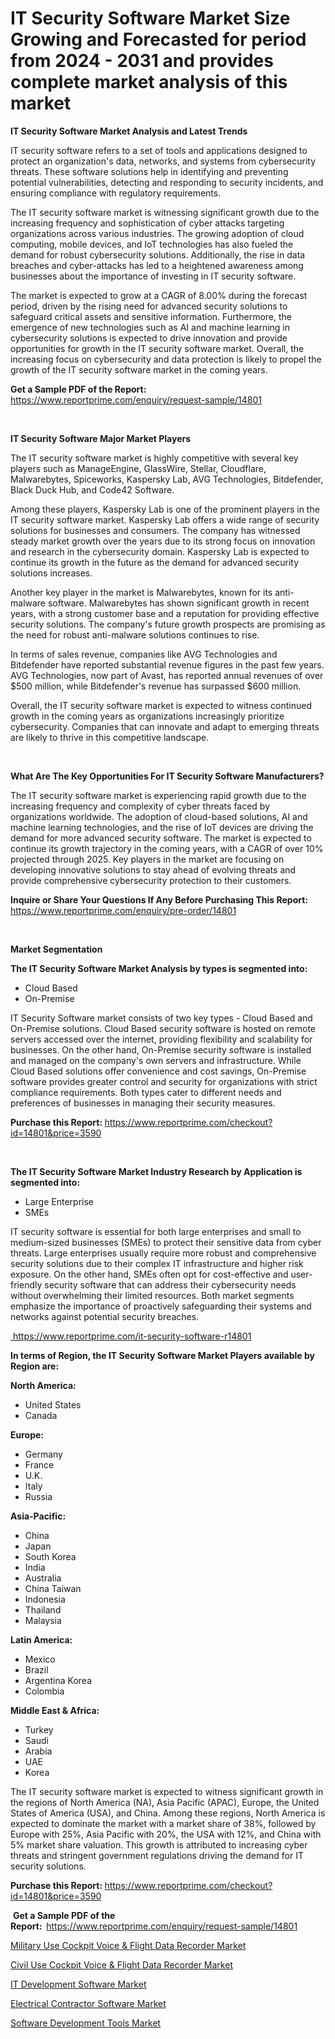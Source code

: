 <p><h1>IT Security Software Market Size Growing and Forecasted for period from 2024 - 2031 and provides complete market analysis of this market</h1></p><p><strong>IT Security Software Market Analysis and Latest Trends</strong></p>
<p><p>IT security software refers to a set of tools and applications designed to protect an organization's data, networks, and systems from cybersecurity threats. These software solutions help in identifying and preventing potential vulnerabilities, detecting and responding to security incidents, and ensuring compliance with regulatory requirements.</p><p>The IT security software market is witnessing significant growth due to the increasing frequency and sophistication of cyber attacks targeting organizations across various industries. The growing adoption of cloud computing, mobile devices, and IoT technologies has also fueled the demand for robust cybersecurity solutions. Additionally, the rise in data breaches and cyber-attacks has led to a heightened awareness among businesses about the importance of investing in IT security software.</p><p>The market is expected to grow at a CAGR of 8.00% during the forecast period, driven by the rising need for advanced security solutions to safeguard critical assets and sensitive information. Furthermore, the emergence of new technologies such as AI and machine learning in cybersecurity solutions is expected to drive innovation and provide opportunities for growth in the IT security software market. Overall, the increasing focus on cybersecurity and data protection is likely to propel the growth of the IT security software market in the coming years.</p></p>
<p><strong>Get a Sample PDF of the Report:&nbsp;</strong> <a href="https://www.reportprime.com/enquiry/request-sample/14801">https://www.reportprime.com/enquiry/request-sample/14801</a></p>
<p>&nbsp;</p>
<p><strong>IT Security Software Major Market Players</strong></p>
<p><p>The IT security software market is highly competitive with several key players such as ManageEngine, GlassWire, Stellar, Cloudflare, Malwarebytes, Spiceworks, Kaspersky Lab, AVG Technologies, Bitdefender, Black Duck Hub, and Code42 Software.</p><p>Among these players, Kaspersky Lab is one of the prominent players in the IT security software market. Kaspersky Lab offers a wide range of security solutions for businesses and consumers. The company has witnessed steady market growth over the years due to its strong focus on innovation and research in the cybersecurity domain. Kaspersky Lab is expected to continue its growth in the future as the demand for advanced security solutions increases.</p><p>Another key player in the market is Malwarebytes, known for its anti-malware software. Malwarebytes has shown significant growth in recent years, with a strong customer base and a reputation for providing effective security solutions. The company's future growth prospects are promising as the need for robust anti-malware solutions continues to rise.</p><p>In terms of sales revenue, companies like AVG Technologies and Bitdefender have reported substantial revenue figures in the past few years. AVG Technologies, now part of Avast, has reported annual revenues of over $500 million, while Bitdefender's revenue has surpassed $600 million.</p><p>Overall, the IT security software market is expected to witness continued growth in the coming years as organizations increasingly prioritize cybersecurity. Companies that can innovate and adapt to emerging threats are likely to thrive in this competitive landscape.</p></p>
<p>&nbsp;</p>
<p><strong>What Are The Key Opportunities For IT Security Software Manufacturers?</strong></p>
<p><p>The IT security software market is experiencing rapid growth due to the increasing frequency and complexity of cyber threats faced by organizations worldwide. The adoption of cloud-based solutions, AI and machine learning technologies, and the rise of IoT devices are driving the demand for more advanced security software. The market is expected to continue its growth trajectory in the coming years, with a CAGR of over 10% projected through 2025. Key players in the market are focusing on developing innovative solutions to stay ahead of evolving threats and provide comprehensive cybersecurity protection to their customers.</p></p>
<p><strong>Inquire or Share Your Questions If Any Before Purchasing This Report:</strong> <a href="https://www.reportprime.com/enquiry/pre-order/14801">https://www.reportprime.com/enquiry/pre-order/14801</a></p>
<p>&nbsp;</p>
<p><strong>Market Segmentation</strong></p>
<p><strong>The IT Security Software Market Analysis by types is segmented into:</strong></p>
<p><ul><li>Cloud Based</li><li>On-Premise</li></ul></p>
<p><p>IT Security Software market consists of two key types - Cloud Based and On-Premise solutions. Cloud Based security software is hosted on remote servers accessed over the internet, providing flexibility and scalability for businesses. On the other hand, On-Premise security software is installed and managed on the company's own servers and infrastructure. While Cloud Based solutions offer convenience and cost savings, On-Premise software provides greater control and security for organizations with strict compliance requirements. Both types cater to different needs and preferences of businesses in managing their security measures.</p></p>
<p><strong>Purchase this Report:&nbsp;</strong><a href="https://www.reportprime.com/checkout?id=14801&price=3590">https://www.reportprime.com/checkout?id=14801&price=3590</a></p>
<p>&nbsp;</p>
<p><strong>The IT Security Software Market Industry Research by Application is segmented into:</strong></p>
<p><ul><li>Large Enterprise</li><li>SMEs</li></ul></p>
<p><p>IT security software is essential for both large enterprises and small to medium-sized businesses (SMEs) to protect their sensitive data from cyber threats. Large enterprises usually require more robust and comprehensive security solutions due to their complex IT infrastructure and higher risk exposure. On the other hand, SMEs often opt for cost-effective and user-friendly security software that can address their cybersecurity needs without overwhelming their limited resources. Both market segments emphasize the importance of proactively safeguarding their systems and networks against potential security breaches.</p></p>
<p><a href="https://www.reportprime.com/it-security-software-r14801">&nbsp;https://www.reportprime.com/it-security-software-r14801</a></p>
<p><strong>In terms of Region, the IT Security Software Market Players available by Region are:</strong></p>
<p>
    <p> <strong> North America: </strong>
        <ul>
            <li>United States</li>
            <li>Canada</li>
        </ul>
        </p> 
    <p> <strong> Europe: </strong>
        <ul>
            <li>Germany</li>
            <li>France</li>
            <li>U.K.</li>
            <li>Italy</li>
            <li>Russia</li>
        </ul>
        </p> 
    <p> <strong> Asia-Pacific: </strong>
        <ul>
            <li>China</li>
            <li>Japan</li>
            <li>South Korea</li>
            <li>India</li>
            <li>Australia</li>
            <li>China Taiwan</li>
            <li>Indonesia</li>
            <li>Thailand</li>
            <li>Malaysia</li>
        </ul>
        </p> 
    <p> <strong> Latin America: </strong>
        <ul>
            <li>Mexico</li>
            <li>Brazil</li>
            <li>Argentina Korea</li>
            <li>Colombia</li>
        </ul>
        </p> 
    <p> <strong> Middle East & Africa: </strong>
        <ul>
            <li>Turkey</li>
            <li>Saudi</li>
            <li>Arabia</li>
            <li>UAE</li>
            <li>Korea</li>
        </ul>
    </p>
    </p>
<p><p>The IT security software market is expected to witness significant growth in the regions of North America (NA), Asia Pacific (APAC), Europe, the United States of America (USA), and China. Among these regions, North America is expected to dominate the market with a market share of 38%, followed by Europe with 25%, Asia Pacific with 20%, the USA with 12%, and China with 5% market share valuation. This growth is attributed to increasing cyber threats and stringent government regulations driving the demand for IT security solutions.</p></p>
<p><strong>Purchase this Report: </strong><a href="https://www.reportprime.com/checkout?id=14801&price=3590">https://www.reportprime.com/checkout?id=14801&price=3590</a></p>
<p>&nbsp;<strong>Get a Sample PDF of the Report:&nbsp;&nbsp;</strong><a href="https://www.reportprime.com/enquiry/request-sample/14801">https://www.reportprime.com/enquiry/request-sample/14801</a></p>
<p><strong></strong></p>
<p><p><a href="https://medium.com/@abdulkoss1914/global-military-use-cockpit-voice-flight-data-recorder-market-focus-on-product-type-flight-data-56e672c95dce">Military Use Cockpit Voice & Flight Data Recorder Market</a></p><p><a href="https://medium.com/@abdulkoss1914/civil-use-cockpit-voice-flight-data-recorder-market-size-share-analysis-growth-trends-a3cc6b291398">Civil Use Cockpit Voice & Flight Data Recorder Market</a></p><p><a href="https://github.com/RickHolmes3/Market-Research-Report-List-5/blob/main/it-development-software-market.md">IT Development Software Market</a></p><p><a href="https://issuu.com/reportprime-2/docs/electrical-contractor-software-market-size-2030.pp">Electrical Contractor Software Market</a></p><p><a href="https://github.com/Krish2023na/Market-Research-Report-List-5/blob/main/software-development-tools-market.md">Software Development Tools Market</a></p></p>